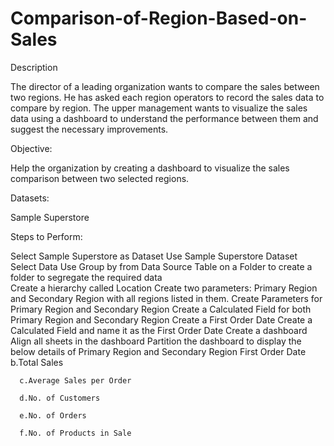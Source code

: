 # Comparison-of-Region-Based-on-Sales
Description

The director of a leading organization wants to compare the sales between two regions. He has asked each region operators to record the sales data to compare by region. The upper management wants to visualize the sales data using a dashboard to understand the performance between them and suggest the necessary improvements.

 

Objective:

Help the organization by creating a dashboard to visualize the sales comparison between two selected regions.

 

Datasets:

Sample Superstore

 

Steps to Perform:

Select Sample Superstore as Dataset 
Use Sample Superstore Dataset
Select Data
Use Group by from Data Source Table on a Folder to create a folder to segregate the required data  
Create a hierarchy called Location
Create two parameters: Primary Region and Secondary Region with all regions listed in them.
Create Parameters for Primary Region and Secondary Region
Create a Calculated Field for both Primary Region and Secondary Region
Create a First Order Date
Create a Calculated Field and name it as the First Order Date
Create a dashboard
Align all sheets in the dashboard
Partition the dashboard to display the below details of Primary Region and Secondary Region
First Order Date
      b.Total Sales

      c.Average Sales per Order

      d.No. of Customers

      e.No. of Orders

      f.No. of Products in Sale
